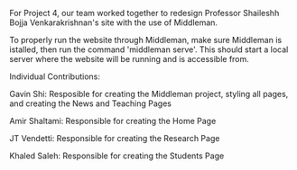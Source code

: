For Project 4, our team worked together to redesign Professor Shaileshh Bojja Venkarakrishnan's site with the use of Middleman.

To properly run the website through Middleman, make sure Middleman is istalled, then run the command 'middleman serve'. This should start a local server where the website will be running and is accessible from.

Individual Contributions:

Gavin Shi: Resposible for creating the Middleman project, styling all pages, and creating the News and Teaching Pages

Amir Shaltami: Responsible for creating the Home Page

JT Vendetti: Responsible for creating the Research Page

Khaled Saleh: Responsible for creating the Students Page

